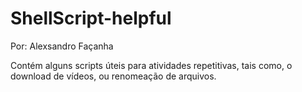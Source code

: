 # ShellScript-helpful
Por: Alexsandro Façanha

Contém alguns scripts úteis para atividades repetitivas, tais como, o download de vídeos, ou renomeação de arquivos.
